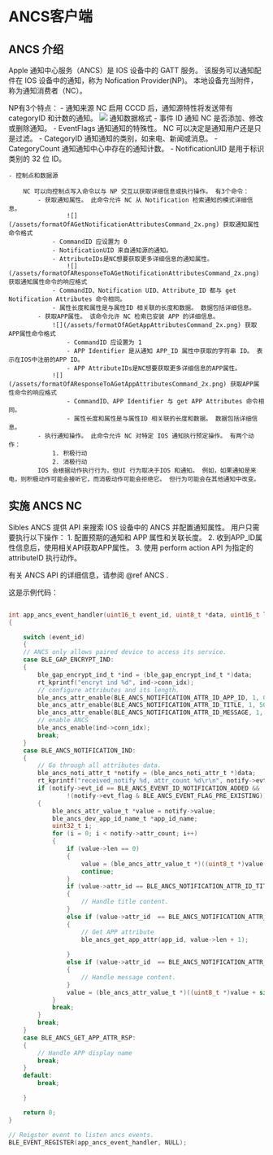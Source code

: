 # ANCS客户端

## ANCS 介绍
Apple 通知中心服务（ANCS）是 IOS 设备中的 GATT 服务。 该服务可以通知配件在 IOS 设备中的通知，称为 Nofication Provider(NP)。
本地设备充当附件，称为通知消费者（NC）。

NP有3个特点：
	- 通知来源
		NC 启用 CCCD 后，通知源特性将发送带有 categoryID 和计数的通知。
		![](/assets/formatOfGATTNotifications_2x.png) 通知数据格式
			- 事件 ID 通知 NC 是否添加、修改或删除通知。
			- EventFlags 通知通知的特殊性。 NC 可以决定是通知用户还是只是过滤。
			- CategoryID 通知通知的类别，如来电、新闻或消息。
			- CategoryCount 通知通知中心中存在的通知计数。
			- NotificationUID 是用于标识类别的 32 位 ID。
			
	- 控制点和数据源
	
		NC 可以向控制点写入命令以与 NP 交互以获取详细信息或执行操作。 有3个命令：
			- 获取通知属性。 此命令允许 NC 从 Notification 检索通知的模式详细信息。
					![](/assets/formatOfAGetNotificationAttributesCommand_2x.png) 获取通知属性命令格式
				- CommandID 应设置为 0
				- NotificationUID 来自通知源的通知。
				- AttributeIDs是NC想要获取更多详细信息的通知属性。
					![](/assets/formatOfAResponseToAGetNotificationAttributesCommand_2x.png) 获取通知属性命令的响应格式
				- CommandID、Notification UID、Attribute_ID 都与 get Notification Attributes 命令相同。
				- 属性长度和属性是与属性ID 相关联的长度和数据。 数据包括详细信息。
			- 获取APP属性。 该命令允许 NC 检索已安装 APP 的详细信息。
				![](/assets/formatOfAGetAppAttributesCommand_2x.png) 获取APP属性命令格式
					- CommandID 应设置为 1
					- APP Identifier 是从通知 APP_ID 属性中获取的字符串 ID。 表示在IOS中注册的APP ID。
					- APP AttributeIDs是NC想要获取更多详细信息的APP属性。
				![](/assets/formatOfAResponseToAGetAppAttributesCommand_2x.png) 获取APP属性命令的响应格式
					- CommandID、APP Identifier 与 get APP Attributes 命令相同。
					- 属性长度和属性是与属性ID 相关联的长度和数据。 数据包括详细信息。 
			- 执行通知操作。 此命令允许 NC 对特定 IOS 通知执行预定操作。 有两个动作：
				1. 积极行动
				2. 消极行动
			IOS 会根据动作执行行为，但UI 行为取决于IOS 和通知。 例如，如果通知是来电，则积极动作可能会接听它，而消极动作可能会拒绝它。 但行为可能会在其他通知中改变。

## 实施 ANCS NC

Sibles ANCS 提供 API 来搜索 IOS 设备中的 ANCS 并配置通知属性。 用户只需要执行以下操作：
	1. 配置预期的通知和 APP 属性和关联长度。
	2. 收到APP_ID属性信息后，使用相关API获取APP属性。
	3. 使用 perform action API 为指定的 attributeID 执行动作。

有关 ANCS API 的详细信息，请参阅 @ref ANCS .

这是示例代码：

```c

int app_ancs_event_handler(uint16_t event_id, uint8_t *data, uint16_t len, uint32_t context)
{

    switch (event_id)
    {
	// ANCS only allows paired device to access its service.
    case BLE_GAP_ENCRYPT_IND:
    {
        ble_gap_encrypt_ind_t *ind = (ble_gap_encrypt_ind_t *)data;
        rt_kprintf("encryt ind %d", ind->conn_idx);
		// configure attributes and its length.
		ble_ancs_attr_enable(BLE_ANCS_NOTIFICATION_ATTR_ID_APP_ID, 1, 0);
		ble_ancs_attr_enable(BLE_ANCS_NOTIFICATION_ATTR_ID_TITLE, 1, 50);
		ble_ancs_attr_enable(BLE_ANCS_NOTIFICATION_ATTR_ID_MESSAGE, 1, 100);
		// enable ANCS
        ble_ancs_enable(ind->conn_idx);
        break;
    }
    case BLE_ANCS_NOTIFICATION_IND:
    {
		// Go through all attributes data.
        ble_ancs_noti_attr_t *notify = (ble_ancs_noti_attr_t *)data;
        rt_kprintf("received_notify %d, attr_count %d\r\n", notify->evt_id, notify->attr_count);
        if (notify->evt_id == BLE_ANCS_EVENT_ID_NOTIFICATION_ADDED &&
                !(notify->evt_flag & BLE_ANCS_EVENT_FLAG_PRE_EXISTING)) // No need to shown pre-existing notifcations
        {
            ble_ancs_attr_value_t *value = notify->value;
            ble_ancs_dev_app_id_name_t *app_id_name;
            uint32_t i;
            for (i = 0; i < notify->attr_count; i++)
            {
                if (value->len == 0)
                {
                    value = (ble_ancs_attr_value_t *)((uint8_t *)value + sizeof(ble_ancs_attr_value_t));
                    continue;
                }
                if (value->attr_id == BLE_ANCS_NOTIFICATION_ATTR_ID_TITLE)
                {
					// Handle title content.
                }
                else if (value->attr_id  == BLE_ANCS_NOTIFICATION_ATTR_ID_APP_ID)
                {
					// Get APP attribute
                    ble_ancs_get_app_attr(app_id, value->len + 1);
 
                }
                else if (value->attr_id  == BLE_ANCS_NOTIFICATION_ATTR_ID_MESSAGE)
                {
					// Handle message content.
                }
                value = (ble_ancs_attr_value_t *)((uint8_t *)value + sizeof(ble_ancs_attr_value_t) + value->len);
            }
            break;
        }
        break;
    }
    case BLE_ANCS_GET_APP_ATTR_RSP:
    {
		// Handle APP display name
        break;
    }
    default:
        break;

    }

    return 0;
}

// Reigster event to listen ancs events.
BLE_EVENT_REGISTER(app_ancs_event_handler, NULL);
